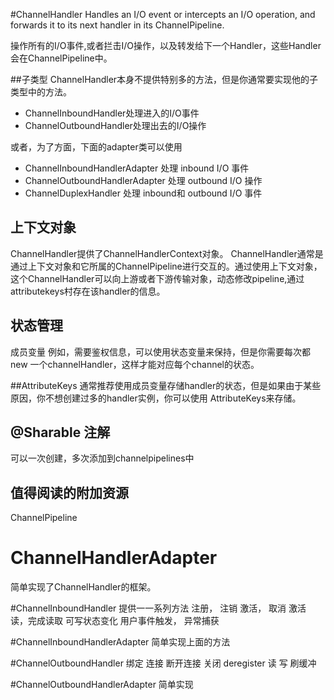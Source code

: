 #ChannelHandler
Handles an I/O event or intercepts an I/O operation, and forwards it to its next handler in its ChannelPipeline.

操作所有的I/O事件,或者拦击I/O操作，以及转发给下一个Handler，这些Handler会在ChannelPipeline中。

##子类型
ChannelHandler本身不提供特别多的方法，但是你通常要实现他的子类型中的方法。  

* ChannelInboundHandler处理进入的I/O事件
* ChannelOutboundHandler处理出去的I/O操作

或者，为了方面，下面的adapter类可以使用

* ChannelInboundHandlerAdapter 处理 inbound I/O 事件
* ChannelOutboundHandlerAdapter 处理 outbound I/O 操作
* ChannelDuplexHandler 处理 inbound和 outbound I/O 事件


## 上下文对象
ChannelHandler提供了ChannelHandlerContext对象。 ChannelHandler通常是通过上下文对象和它所属的ChannelPipeline进行交互的。通过使用上下文对象，这个ChannelHandler可以向上游或者下游传输对象，动态修改pipeline,通过attributekeys村存在该handler的信息。


## 状态管理

成员变量
例如，需要鉴权信息，可以使用状态变量来保持，但是你需要每次都new 一个channelHandler，这样才能对应每个channel的状态。

##AttributeKeys
 通常推荐使用成员变量存储handler的状态，但是如果由于某些原因，你不想创建过多的handler实例，你可以使用 AttributeKeys来存储。
 
 
## @Sharable 注解
可以一次创建，多次添加到channelpipelines中

## 值得阅读的附加资源
ChannelPipeline 

# ChannelHandlerAdapter
简单实现了ChannelHandler的框架。

#ChannelInboundHandler
提供一一系列方法
注册，
注销
激活，
取消
激活
读，完成读取
可写状态变化
用户事件触发，
异常捕获

#ChannelInboundHandlerAdapter
简单实现上面的方法

#ChannelOutboundHandler
绑定
连接
断开连接
关闭
deregister 
读
写
刷缓冲

#ChannelOutboundHandlerAdapter
简单实现

